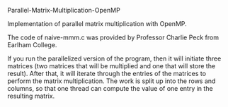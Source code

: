 Parallel-Matrix-Multiplication-OpenMP

Implementation of parallel matrix multiplication with OpenMP.

The code of naive-mmm.c was provided by Professor Charlie Peck from Earlham College.

If you run the parallelized version of the program, then it will initiate three matrices (two matrices that will be multiplied and one that will store the result).
After that, it will iterate through the entries of the matrices to perform the matrix multiplication. The work is split up into the rows and columns, so that one thread can compute the value of one entry in the resulting matrix.
